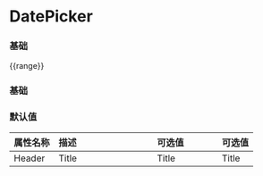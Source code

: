 # DatePicker

<!-- start -->

### 基础

<div class="code">
  <p>{{range}}</p>
  <m-switch :checked.sync="range"></m-switch>
  <p></p>
  <m-row :gutter="12">
    <m-col :span="8">
      <m-date-picker :range="range" placeholder="请选择日期" type="date"></m-date-picker>
    </m-col>
    <m-col :span="8">
      <m-date-picker :range="range" placeholder="请选择日期时间" type="datetime"></m-date-picker>
    </m-col>
    <m-col :span="8">
      <m-date-picker :range="range" placeholder="请选择年份" type="year"></m-date-picker>
    </m-col>
    <m-col :span="8">
      <m-date-picker :range="range" placeholder="请选择月份" type="month"></m-date-picker>
    </m-col>
    <m-col :span="8">
      <m-date-picker :range="range" placeholder="请选择星期" type="week"></m-date-picker>
    </m-col>
    <m-col :span="8">
      <m-date-picker :range="range" placeholder="请选择时间" type="time"></m-date-picker>
    </m-col>
    <m-col :span="8">
      <m-date-picker :range="range" placeholder="请选择季度" type="quart"></m-date-picker>
    </m-col>
  </m-row>
</div>

<!-- end -->

<!-- start -->

### 基础

<div class="code">
  <m-row :gutter="12">
    <m-col :span="8">
      <m-date-picker :range="range" v-model="date1" placeholder="请选择日期" type="date"></m-date-picker>
    </m-col>
    <m-col :span="8">
      <m-date-picker :range="range" v-model="date2" placeholder="请选择日期时间" type="datetime"></m-date-picker>
    </m-col>
    <m-col :span="8">
      <m-date-picker :range="range" v-model="date3" placeholder="请选择年份" type="year"></m-date-picker>
    </m-col>
    <m-col :span="8">
      <m-date-picker :range="range" v-model="date4" placeholder="请选择月份" type="month"></m-date-picker>
    </m-col>
    <m-col :span="8">
      <m-date-picker :range="range" v-model="date5" placeholder="请选择星期" type="week"></m-date-picker>
    </m-col>
    <m-col :span="8">
      <m-date-picker :range="range" v-model="date6" placeholder="请选择时间" type="time"></m-date-picker>
    </m-col>
    <m-col :span="8">
      <m-date-picker :range="range" v-model="date7" placeholder="请选择季度" type="quart"></m-date-picker>
    </m-col>
  </m-row>
</div>

<!-- end -->


<!-- start -->

### 默认值

|属性名称|描述<div style="width:160px;"></div>|可选值<div style="width:100px;"></div>|可选值<div style="width:40px;"></div>|
|:----|:---------|:-----|:----|
|Header|Title|Title|Title|

<!-- end -->

<script>
  var previews = document.querySelectorAll('.code')
  for (var i = 0; i < previews.length; i++) {
    new Vue({
      el: previews[i],
      data: function () {
        return {
          date1: '2021/6/5',
          date2: '2021/7/5 12:00:00',
          date3: '2020',
          date4: '2020/4',
          date5: '2020/23',
          date6: '08:59:00',
          date7: '2020/1',
          range: false
        }
      }
    })
  }
</script>